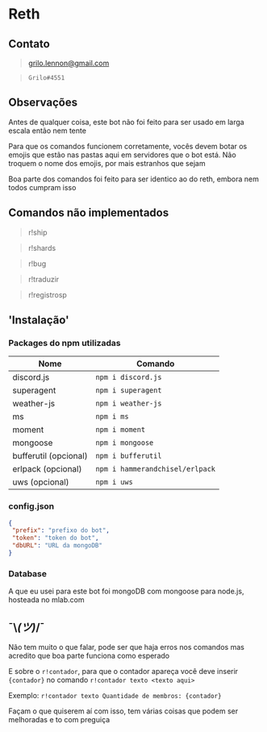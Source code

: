 # Reth
## Contato
> grilo.lennon@gmail.com

> `Grilo#4551`
## Observações
Antes de qualquer coisa, este bot não foi feito para ser usado em larga escala então nem tente

Para que os comandos funcionem corretamente, vocês devem botar os emojis que estão nas pastas aqui em servidores que o bot
está. Não troquem o nome dos emojis, por mais estranhos que sejam

Boa parte dos comandos foi feito para ser identico ao do reth, embora nem todos cumpram isso
## Comandos não implementados
> r!ship

> r!shards

> r!bug

> r!traduzir

> r!registrosp
## 'Instalação'
### Packages do npm utilizadas
| Nome | Comando|
|---|---|
| discord.js | `npm i discord.js`|
| superagent | `npm i superagent`|
| weather-js | `npm i weather-js`|
| ms | `npm i ms` |
| moment | `npm i moment`|
| mongoose | `npm i mongoose`|
| bufferutil (opcional) | `npm i bufferutil`|
| erlpack (opcional) | `npm i hammerandchisel/erlpack`|
| uws (opcional) | `npm i uws`|
### config.json
```json
{
 "prefix": "prefixo do bot",
 "token": "token do bot",
 "dbURL": "URL da mongoDB"
}
```
### Database
A que eu usei para este bot foi mongoDB com mongoose para node.js, hosteada no mlab.com
## ¯\\_(ツ)_/¯
Não tem muito o que falar, pode ser que haja erros nos comandos mas acredito que boa parte funciona como esperado

E sobre o `r!contador`, para que o contador apareça você deve inserir `{contador}` no comando `r!contador texto <texto aqui>`

Exemplo: `r!contador texto Quantidade de membros: {contador}`

Façam o que quiserem aí com isso, tem várias coisas que podem ser melhoradas e to com preguiça
